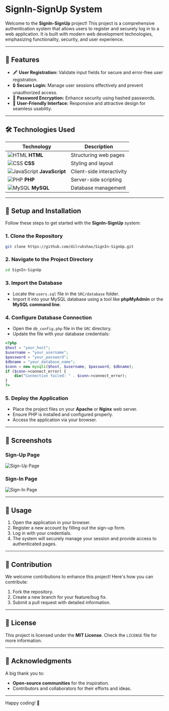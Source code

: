 # SignIn-SignUp System

Welcome to the **SignIn-SignUp** project! This project is a comprehensive authentication system that allows users to register and securely log in to a web application. It is built with modern web development technologies, emphasizing functionality, security, and user experience.

---

## 🌟 Features

- 🖋 **User Registration:** Validate input fields for secure and error-free user registration.
- 🔒 **Secure Login:** Manage user sessions effectively and prevent unauthorized access.
- 🔑 **Password Encryption:** Enhance security using hashed passwords.
- 🎨 **User-Friendly Interface:** Responsive and attractive design for seamless usability.

---

## 🛠️ Technologies Used

| Technology    | Description                              |
|---------------|------------------------------------------|
| ![HTML](https://cdn.worldvectorlogo.com/logos/html-1.svg) **HTML** | Structuring web pages                         |
| ![CSS](https://cdn.worldvectorlogo.com/logos/css-3.svg) **CSS**   | Styling and layout                           |
| ![JavaScript](https://cdn.worldvectorlogo.com/logos/javascript.svg) **JavaScript** | Client-side interactivity                    |
| ![PHP](https://cdn.worldvectorlogo.com/logos/php.svg) **PHP**     | Server-side scripting                        |
| ![MySQL](https://cdn.worldvectorlogo.com/logos/mysql-6.svg) **MySQL** | Database management                          |

---

## 🚀 Setup and Installation

Follow these steps to get started with the **SignIn-SignUp** system:

### 1. Clone the Repository
```bash
git clone https://github.com/dilrukshax/SignIn-SignUp.git
```

### 2. Navigate to the Project Directory
```bash
cd SignIn-SignUp
```

### 3. Import the Database
- Locate the `users.sql` file in the `SRC/database` folder.
- Import it into your MySQL database using a tool like **phpMyAdmin** or the **MySQL command line**.

### 4. Configure Database Connection
- Open the `db_config.php` file in the `SRC` directory.
- Update the file with your database credentials:
```php
<?php
$host = "your_host";
$username = "your_username";
$password = "your_password";
$dbname = "your_database_name";
$conn = new mysqli($host, $username, $password, $dbname);
if ($conn->connect_error) {
    die("Connection failed: " . $conn->connect_error);
}
?>
```

### 5. Deploy the Application
- Place the project files on your **Apache** or **Nginx** web server.
- Ensure PHP is installed and configured properly.
- Access the application via your browser.

---

## 📸 Screenshots

### Sign-Up Page
![Sign-Up Page](https://via.placeholder.com/800x450?text=Sign-Up+Page)

### Sign-In Page
![Sign-In Page](https://via.placeholder.com/800x450?text=Sign-In+Page)

---

## 🎯 Usage

1. Open the application in your browser.
2. Register a new account by filling out the sign-up form.
3. Log in with your credentials.
4. The system will securely manage your session and provide access to authenticated pages.

---

## 🤝 Contribution

We welcome contributions to enhance this project! Here's how you can contribute:
1. Fork the repository.
2. Create a new branch for your feature/bug fix.
3. Submit a pull request with detailed information.

---

## 📄 License

This project is licensed under the **MIT License**. Check the `LICENSE` file for more information.

---

## 🙏 Acknowledgments

A big thank you to:
- **Open-source communities** for the inspiration.
- Contributors and collaborators for their efforts and ideas.

---

Happy coding! 🚀
